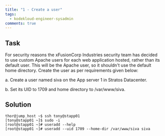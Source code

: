 ```yaml
---
title: "1 - Create a user"
tags:
  - kodekloud-engineer-sysadmin
comments: true
---
```


## Task

For security reasons the xFusionCorp Industries security team has decided to use custom Apache users for each web application hosted, rather than its default user. This will be the Apache user, so it shouldn't use the default home directory. Create the user as per requirements given below:

a. Create a user named siva on the App server 1 in Stratos Datacenter.

b. Set its UID to 1709 and home directory to /var/www/siva.


## Solution

```shell
thor@jump_host ~$ ssh tony@stapp01
[tony@stapp01 ~]$ sudo -i
[root@stapp01 ~]# useradd --help
[root@stapp01 ~]# useradd --uid 1709 --home-dir /var/www/siva siva
```
